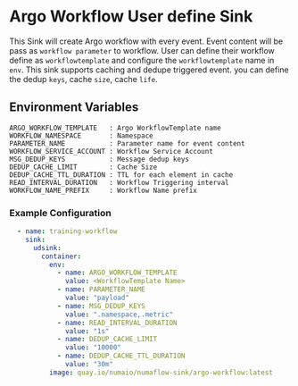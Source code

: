 # Argo Workflow User define Sink
This Sink will create Argo workflow with every event. Event content will be pass as `workflow parameter` to workflow.
User can define their workflow define as `workflowtemplate` and configure the `workflowtemplate` name in `env`. This sink
supports caching and dedupe triggered event. you can define the  dedup `keys`, cache `size`, cache `life`.

## Environment Variables

	ARGO_WORKFLOW_TEMPLATE   : Argo WorkflowTemplate name 
	WORKFLOW_NAMESPACE       : Namespace 
	PARAMETER_NAME           : Parameter name for event content
	WORKFLOW_SERVICE_ACCOUNT : Workflow Service Account
	MSG_DEDUP_KEYS           : Message dedup keys
	DEDUP_CACHE_LIMIT        : Cache Size
	DEDUP_CACHE_TTL_DURATION : TTL for each element in cache
	READ_INTERVAL_DURATION   : Workflow Triggering interval
	WORKFLOW_NAME_PREFIX     : Workflow Name prefix

### Example Configuration

```yaml
  - name: training-workflow
    sink:
      udsink:
        container:
          env:
            - name: ARGO_WORKFLOW_TEMPLATE
              value: <WorkflowTemplate Name>
            - name: PARAMETER_NAME
              value: "payload"
            - name: MSG_DEDUP_KEYS
              value: ".namespace,.metric"
            - name: READ_INTERVAL_DURATION
              value: "1s"
            - name: DEDUP_CACHE_LIMIT
              value: "10000"
            - name: DEDUP_CACHE_TTL_DURATION
              value: "30m"
          image: quay.io/numaio/numaflow-sink/argo-workflow:latest
```
